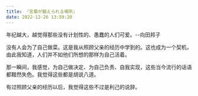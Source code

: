 ```yaml
---
title: 『言葉が鍛えられる場所』
date: 2022-12-26 13:59:20
---
```

年纪越大，越觉得那些没有计划性的、愚蠢的人们可爱。--向田邦子

没有人会为了自己做菜。这是我从照顾父亲的经历中学到的。这也成为一个契机，由此我知道，人们并不如他们所想的那样为自己活着。

那一瞬间，我感觉，为自己做决定、为自己负责、自我实现，这些当今流行的话语都黯然失色。我觉得这些都是胡说八道。

有过照顾父亲的经历以后，我觉得这些不过是利己的说辞。

>